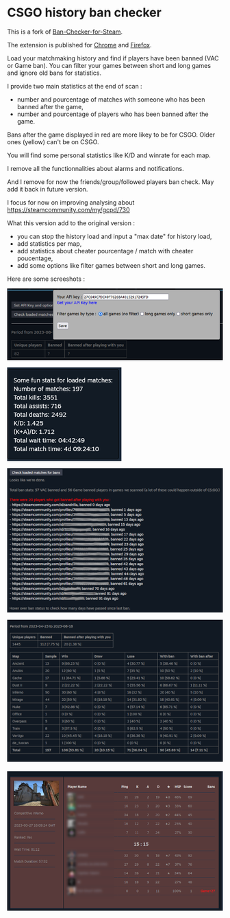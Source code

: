 # CSGO history ban checker

This is a fork of [Ban-Checker-for-Steam](https://github.com/ge-ku/Ban-Checker-for-Steam).

The extension is published for [Chrome](https://chrome.google.com/webstore/detail/csgo-history-ban-checker/pniajbbemhplaefaikpgfipmopopjeob) and [Firefox](https://addons.mozilla.org/fr/firefox/addon/csgo-history-ban-checker/).

Load your matchmaking history and find if players have been banned (VAC or Game ban). You can filter your games between short and long games and ignore old bans for statistics.

I provide two main statistics at the end of scan :
- number and pourcentage of matches with someone who has been banned after the game,
- number and pourcentage of players who has been banned after the game.

Bans after the game displayed in red are more likey to be for CSGO. Older ones (yellow) can't be on CSGO.

You will find some personal statistics like K/D and winrate for each map.

I remove all the functionnalities about alarms and notifications.

And I remove for now the friends/group/followed players ban check. May add it back in future version.

I focus for now on improving analysing about https://steamcommunity.com/my/gcpd/730

What this version add to the original version :
- you can stop the history load and input a "max date" for history load,
- add statistics per map,
- add statistics about cheater pourcentage / match with cheater poucentage,
- add some options like filter games between short and long games.

Here are some screeshots :

![Winrate](./readme/options-1.1.0.png)

![Loading](./readme/statistics-1.1.0.png)

![Results](./readme/results-1.1.0-1.png)

![Results](./readme/results-1.1.0-2.png)

![Highlight](./readme/highlight.png)
